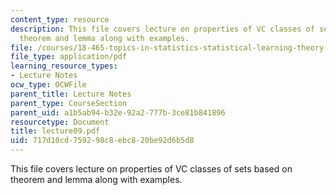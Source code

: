 ```yaml
---
content_type: resource
description: This file covers lecture on properties of VC classes of sets based on
  theorem and lemma along with examples.
file: /courses/18-465-topics-in-statistics-statistical-learning-theory-spring-2007/717d10cd759298c8ebc820be92d6b5d8_lecture09.pdf
file_type: application/pdf
learning_resource_types:
- Lecture Notes
ocw_type: OCWFile
parent_title: Lecture Notes
parent_type: CourseSection
parent_uid: a1b5ab94-b32e-92a2-777b-3ce81b841896
resourcetype: Document
title: lecture09.pdf
uid: 717d10cd-7592-98c8-ebc8-20be92d6b5d8
---
```

This file covers lecture on properties of VC classes of sets based on theorem and lemma along with examples.

